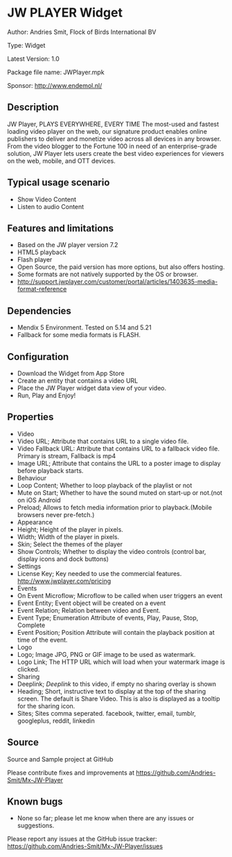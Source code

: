 # JW PLAYER Widget 
Author: Andries Smit, Flock of Birds International BV

Type: Widget

Latest Version: 1.0

Package file name: JWPlayer.mpk

Sponsor: http://www.endemol.nl/

## Description

JW Player, PLAYS EVERYWHERE, EVERY TIME
The most-used and fastest loading video player on the web, our signature product enables online publishers to deliver and monetize video across all devices in any browser. From the video blogger to the Fortune 100 in need of an enterprise-grade solution, JW Player lets users create the best video experiences for viewers on the web, mobile, and OTT devices.

## Typical usage scenario

* Show Video Content
* Listen to audio Content

## Features and limitations

* Based on the JW player version 7.2
* HTML5 playback
* Flash player
* Open Source, the paid version has more options, but also offers hosting.
* Some formats are not natively supported by the OS or browser. 
* http://support.jwplayer.com/customer/portal/articles/1403635-media-format-reference

## Dependencies

* Mendix 5 Environment. Tested on 5.14 and 5.21
* Fallback for some media formats is FLASH.

## Configuration

* Download the Widget from App Store
* Create an entity that contains a video URL
* Place the JW Player widget data view of your video.
* Run, Play and Enjoy!

## Properties
* Video
 * Video URL; Attribute that contains URL to a single video file.
 * Video Fallback URL: Attribute that contains URL to a fallback video file. Primary is stream, Fallback is mp4
 * Image URL; Attribute that contains the URL to a poster image to display before playback starts.
* Behaviour
 * Loop Content; Whether to loop playback of the playlist or not
 * Mute on Start; Whether to have the sound muted on start-up or not.(not on iOS Android
 * Preload; Allows to fetch media information prior to playback.(Mobile browsers never pre-fetch.)
* Appearance
 * Height; Height of the player in pixels.
 * Width; Width of the player in pixels.
 * Skin; Select the themes of the player 
 * Show Controls; Whether to display the video controls (control bar, display icons and dock buttons)
* Settings
 * License Key; Key needed to use the commercial features. http://www.jwplayer.com/pricing
* Events
 * On Event Microflow; Microflow to be called when user triggers an event
 * Event Entity; Event object will be created on a event
 * Event Relation; Relation between video and Event.
 * Event Type; Enumeration Attribute of events, Play, Pause, Stop, Complete
 * Event Position; Position Attribute will contain the playback position at time of the event.
* Logo
 * Logo; Image JPG, PNG or GIF image to be used as watermark.
 * Logo Link; The HTTP URL which will load when your watermark image is clicked.
* Sharing
 * Deeplink; *Deeplink* to this video, if empty no sharing overlay is shown
 * Heading; Short, instructive text to display at the top of the sharing screen. The default is Share Video. This is also is displayed as a tooltip for the sharing icon.
 * Sites; Sites comma seperated. facebook, twitter, email, tumblr, googleplus, reddit, linkedin

## Source

Source and Sample project at GitHub

Please contribute fixes and improvements at
https://github.com/Andries-Smit/Mx-JW-Player


## Known bugs

* None so far; please let me know when there are any issues or suggestions.

Please report any issues at the GitHub issue tracker:
https://github.com/Andries-Smit/Mx-JW-Player/issues
